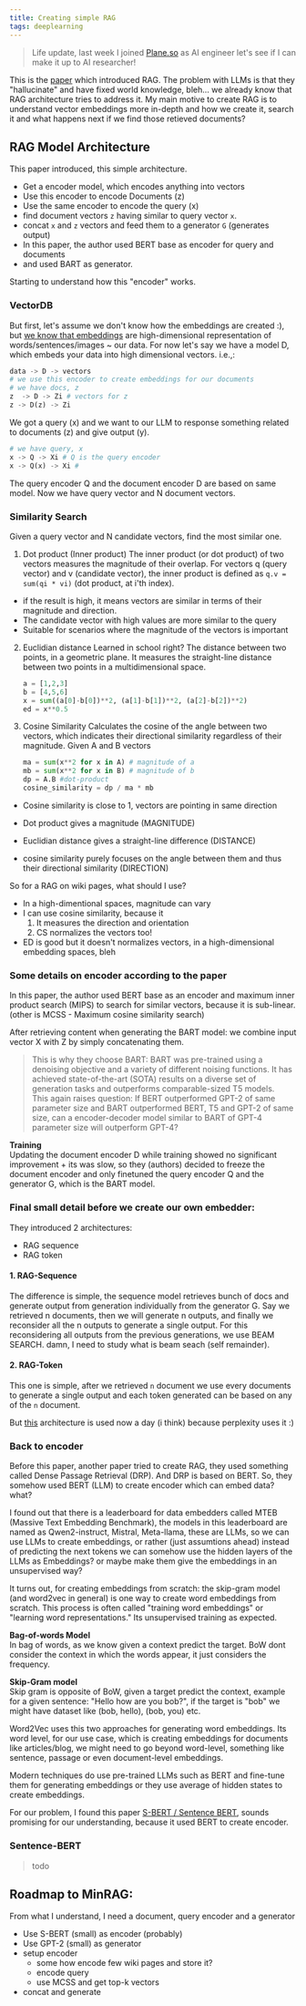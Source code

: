 ```yaml
---
title: Creating simple RAG
tags: deeplearning
---
```


> Life update, last week I joined [Plane.so](https://plane.so) as AI engineer let's see if I can make it up to AI researcher!

This is the [paper](https://arxiv.org/abs/2005.11401) which introduced RAG. The problem with LLMs is that they "hallucinate" and have fixed world knowledge, bleh... we already know that RAG architecture tries to address it. My main motive to create RAG is to understand vector embeddings more in-depth and how we create it, search it and what happens next if we find those retieved documents?

## RAG Model Architecture
This paper introduced, this simple architecture.
- Get a encoder model, which encodes anything into vectors
- Use this encoder to encode Documents (z)
- Use the same encoder to encode the query (x)
- find document vectors `z` having similar to query vector `x`.
- concat `x` and `z` vectors and feed them to a generator `G` (generates output)
- In this paper, the author used BERT base as encoder for query and documents
- and used BART as generator.

Starting to understand how this "encoder" works.

### VectorDB
But first, let's assume we don't know how the embeddings are created :), but [we know that embeddings](https://akash5100.github.io/blog/2024/01/15/embeddings.html#embeddings) are high-dimensional representation of words/sentences/images ~ our data. For now let's say we have a model D, which embeds your data into high dimensional vectors. i.e.,:
```py
data -> D -> vectors
# we use this encoder to create embeddings for our documents
# we have docs, z
z  -> D -> Zi # vectors for z
z -> D(z) -> Zi
```
We got a query (x) and we want to our LLM to response something related to documents (z) and give output (y).
```py
# we have query, x
x -> Q -> Xi # Q is the query encoder 
x -> Q(x) -> Xi # 
```

The query encoder Q and the document encoder D are based on same model. Now we have query vector and N document vectors.

### Similarity Search
Given a query vector and N candidate vectors, find the most similar one.

1. Dot product (Inner product)
  The inner product (or dot product) of two vectors measures the magnitude of their overlap. For vectors q (query vector) and v (candidate vector), the inner product is defined as `q.v = sum(qi * vi)` (dot product, at i'th index).
  - if the result is high, it means vectors are similar in terms of their magnitude and direction.
  - The candidate vector with high values are more similar to the query
  - Suitable for scenarios where the magnitude of the vectors is important

2. Euclidian distance
  Learned in school right? The distance between two points, in a geometric plane. It measures the straight-line distance between two points in a multidimensional space.
    ```py
    a = [1,2,3]
    b = [4,5,6]
    x = sum((a[0]-b[0])**2, (a[1]-b[1])**2, (a[2]-b[2])**2)
    ed = x**0.5
    ```

3. Cosine Similarity
  Calculates the cosine of the angle between two vectors, which indicates their directional similarity regardless of their magnitude.
  Given A and B vectors
    ```py
    ma = sum(x**2 for x in A) # magnitude of a
    mb = sum(x**2 for x in B) # magnitude of b
    dp = A.B #dot-product
    cosine_similarity = dp / ma * mb
    ```
  - Cosine similarity is close to 1, vectors are pointing in same direction


- Dot product gives a magnitude (MAGNITUDE)
- Euclidian distance gives a straight-line difference (DISTANCE)
- cosine similarity purely focuses on the angle between them and thus their directional similarity (DIRECTION)

So for a RAG on wiki pages, what should I use?
- In a high-dimentional spaces, magnitude can vary
- I can use cosine similarity, because it
  1. It measures the direction and orientation
  2. CS normalizes the vectors too!
- ED is good but it doesn't normalizes vectors, in a high-dimensional embedding spaces, bleh

### Some details on encoder according to the paper
In this paper, the author used BERT base as an encoder and maximum inner product search (MIPS) to search for similar vectors, because it is sub-linear. (other is MCSS - Maximum cosine similarity search)

After retrieving content when generating the BART model: we combine input vector X with Z by simply concatenating them. 

> This is why they choose BART: BART was pre-trained using a denoising objective and a variety of different noising functions. It has achieved state-of-the-art (SOTA) results on a diverse set of generation tasks and outperforms comparable-sized T5 models.  
> This again raises question: If BERT outperformed GPT-2 of same parameter size and BART outperformed BERT, T5 and GPT-2 of same size, can a encoder-decoder model similar to BART of GPT-4 parameter size will outperform GPT-4?

**Training**  
Updating the document encoder D while training showed no significant improvement + its was slow, so they (authors) decided to freeze the document encoder and only finetuned the query encoder Q and the generator G, which is the BART model.
### Final small detail before we create our own embedder:
They introduced 2 architectures:
- RAG sequence
- RAG token

#### 1. RAG-Sequence
The difference is simple, the sequence model retrieves bunch of docs and generate output from generation individually from the generator G. Say we retrieved n documents, then we will generate n outputs, and finally we reconsider all the n outputs to generate a single output. For this reconsidering all outputs from the previous generations, we use BEAM SEARCH. damn, I need to study what is beam seach (self remainder).

#### 2. RAG-Token
This one is simple, after we retrieved `n` document we use every documents to generate a single output and each token generated can be based on any of the `n` document.

But [this](https://arxiv.org/pdf/2310.03214) architecture is used now a day (i think) because perplexity uses it :)

### Back to encoder
Before this paper, another paper tried to create RAG, they used something called Dense Passage Retrieval (DRP). And DRP is based on BERT. So, they somehow used BERT (LLM) to create encoder which can embed data? what?

I found out that there is a leaderboard for data embedders called MTEB (Massive Text Embedding Benchmark), the models in this leaderboard are named as Qwen2-instruct, Mistral, Meta-llama, these are LLMs, so we can use LLMs to create embeddings, or rather (just assumtions ahead) instead of predicting the next tokens we can somehow use the hidden layers of the LLMs as Embeddings? or maybe make them give the embeddings in an unsupervised way?

It turns out, for creating embeddings from scratch: the skip-gram model (and word2vec in general) is one way to create word embeddings from scratch. This process is often called "training word embeddings" or "learning word representations." Its unsupervised training as expected.
  
**Bag-of-words Model**  
In bag of words, as we know given a context predict the target. BoW dont consider the context in which the words appear, it just considers the frequency.

**Skip-Gram model**  
Skip gram is opposite of BoW, given a target predict the context, example for a given sentence: "Hello how are you bob?", if the target is "bob" we might have dataset like (bob, hello), (bob, you) etc.

Word2Vec uses this two approaches for generating word embeddings. Its word level, for our use case, which is creating embeddings for documents like articles/blog, we might need to go beyond word-level, something like sentence, passage or even document-level embeddings.

Modern techniques do use pre-trained LLMs such as BERT and fine-tune them for generating embeddings or they use average of hidden states to create embeddings.

For our problem, I found this paper [S-BERT / Sentence BERT](https://arxiv.org/pdf/1908.10084), sounds promising for our understanding, because it used BERT to create encoder.

### Sentence-BERT
> todo

## Roadmap to MinRAG:
From what I understand, I need a document, query encoder and a generator
- Use S-BERT (small) as encoder (probably)
- Use GPT-2 (small) as generator
- setup encoder
  - some how encode few wiki pages and store it?
  - encode query
  - use MCSS and get top-k vectors
- concat and generate
